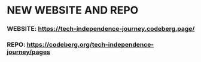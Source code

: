 # NEW WEBSITE AND REPO

### WEBSITE: https://tech-independence-journey.codeberg.page/
### REPO: https://codeberg.org/tech-independence-journey/pages
